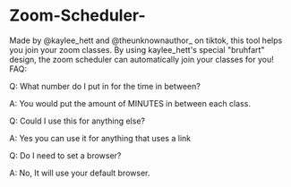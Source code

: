 # Zoom-Scheduler-
Made by @kaylee_hett and @theunknownauthor_ on tiktok, this tool helps you join your zoom classes. By using kaylee_hett's special "bruhfart" design, the zoom scheduler can automatically join your classes for you! 
FAQ:  

Q: What number do I put in for the time in between? 

A: You would put the amount of MINUTES in between each class.  

Q: Could I use this for anything else? 

A: Yes you can use it for anything that uses a link  

Q: Do I need to set a browser? 

A: No, It will use your default browser.
